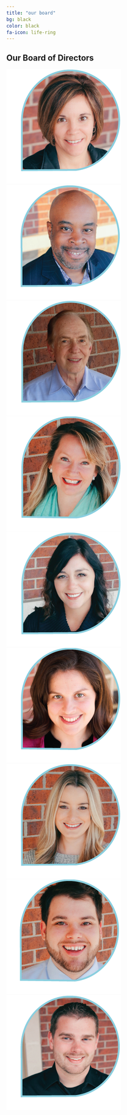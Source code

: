 ```yaml
---
title: "our board"
bg: black
color: black
fa-icon: life-ring
---
```


<h2>Our Board of Directors</h2>
<section class="one-third">
	<img src="/img/staff/allison-vetter.png">
</section>
<section class="one-third">
	<img src="/img/staff/byron-burrell.png">
</section>
<section class="one-third">
	<img src="/img/staff/jay-raphael.png">
</section>
<section class="one-third">
	<img src="/img/staff/jen-ryken.png">
</section>
<section class="one-third">
	<img src="/img/staff/melanie-clayton.png">
</section>
<section class="one-third">
	<img src="/img/staff/rachael-lipscomb.png">
</section>
<section class="one-third">
	<img src="/img/staff/rachel-shaw.png">
</section>
<section class="one-third">
	<img src="/img/staff/ricky-williams.png">
</section>
<section class="one-third">
	<img src="/img/staff/ryan-macalmon.png">
</section>